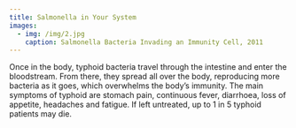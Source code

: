 ```yaml
---
title: Salmonella in Your System
images:
  - img: /img/2.jpg
    caption: Salmonella Bacteria Invading an Immunity Cell, 2011
---
```

Once in the body, typhoid bacteria travel through the intestine and enter the bloodstream. From there, they spread all over the body, reproducing more bacteria as it goes, which overwhelms the body’s immunity. The main symptoms of typhoid are stomach pain, continuous fever, diarrhoea, loss of appetite, headaches and fatigue. If left untreated, up to 1 in 5 typhoid patients may die.